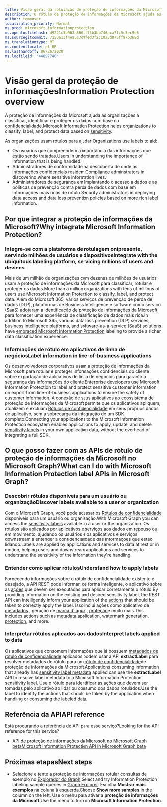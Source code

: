 ```yaml
---
title: Visão geral da rotulação de proteção de informações da Microsoft
description: O rótulo de proteção de informações da Microsoft ajuda as organizações a classificar, identificar e proteger os dados com base nos rótulos de confidencialidade do centro de conformidade e segurança do Office 365.
author: tommoser
localization_priority: Normal
ms.prod: microsoft.informationprotection
ms.openlocfilehash: d9221c5b963a5661f75b3bb746aca7fc5c5ec9e6
ms.sourcegitcommit: 7153a13f4e95c7d9fed3f2c10a3d075ff87b368d
ms.translationtype: MT
ms.contentlocale: pt-BR
ms.lasthandoff: 06/26/2020
ms.locfileid: "44897740"
---
```

# <a name="information-protection-overview"></a><span data-ttu-id="0be4f-103">Visão geral da proteção de informações</span><span class="sxs-lookup"><span data-stu-id="0be4f-103">Information Protection overview</span></span>

<span data-ttu-id="0be4f-104">A proteção de informações da Microsoft ajuda as organizações a classificar, identificar e proteger os dados com base na [confidencialidade](https://docs.microsoft.com/Office365/SecurityCompliance/sensitivity-labels).</span><span class="sxs-lookup"><span data-stu-id="0be4f-104">Microsoft Information Protection helps organizations to classify, label, and protect data based on [sensitivity](https://docs.microsoft.com/Office365/SecurityCompliance/sensitivity-labels).</span></span> 

<span data-ttu-id="0be4f-105">As organizações usam rótulos para ajudar:</span><span class="sxs-lookup"><span data-stu-id="0be4f-105">Organizations use labels to aid:</span></span>

* <span data-ttu-id="0be4f-106">Os usuários que compreendem a importância das informações que estão sendo tratadas.</span><span class="sxs-lookup"><span data-stu-id="0be4f-106">Users in understanding the importance of information that is being handled.</span></span>
* <span data-ttu-id="0be4f-107">Administradores de conformidade na descoberta de onde as informações confidenciais residem.</span><span class="sxs-lookup"><span data-stu-id="0be4f-107">Compliance adminstrators in discovering where sensitive information lives.</span></span> 
* <span data-ttu-id="0be4f-108">Administradores de segurança em Implantando o acesso a dados e as políticas de prevenção contra perda de dados com base em informações mais ricas de rótulo.</span><span class="sxs-lookup"><span data-stu-id="0be4f-108">Security administrators in deploying data access and data loss prevention policies based on more rich label information.</span></span>

## <a name="why-integrate-microsoft-information-protection"></a><span data-ttu-id="0be4f-109">Por que integrar a proteção de informações da Microsoft?</span><span class="sxs-lookup"><span data-stu-id="0be4f-109">Why integrate Microsoft Information Protection?</span></span> 

### <a name="integrate-with-the-ubiquitous-labeling-platform-servicing-millions-of-users-and-devices"></a><span data-ttu-id="0be4f-110">Integre-se com a plataforma de rotulagem onipresente, servindo milhões de usuários e dispositivos</span><span class="sxs-lookup"><span data-stu-id="0be4f-110">Integrate with the ubiquitous labeling platform, servicing millions of users and devices</span></span>

<span data-ttu-id="0be4f-111">Mais de um milhão de organizações com dezenas de milhões de usuários usam a proteção de informações da Microsoft para classificar, rotular e proteger os dados.</span><span class="sxs-lookup"><span data-stu-id="0be4f-111">More than a million organizations with tens of millions of users use Microsoft Information Protection to classify, label, and protect data.</span></span>  <span data-ttu-id="0be4f-112">Além do Microsoft 365, vários serviços de prevenção de perda de dados (DLP), plataformas de Business Intelligence e software como serviço (SaaS) [adotaram](https://www.microsoft.com/security/technology/information-protection) a identificação de proteção de informações da Microsoft para fornecer uma experiência de classificação de dados mais rica.</span><span class="sxs-lookup"><span data-stu-id="0be4f-112">In addition to Microsoft 365, various data loss prevention (DLP) services, business intelligence platforms, and software-as-a-service (SaaS) solutions have [embraced Microsoft Information Protection](https://www.microsoft.com/security/technology/information-protection) labeling to provide a richer data classification experience.</span></span> 

### <a name="label-information-in-line-of-business-applications"></a><span data-ttu-id="0be4f-113">Informações de rótulo em aplicativos de linha de negócios</span><span class="sxs-lookup"><span data-stu-id="0be4f-113">Label information in line-of-business applications</span></span>

<span data-ttu-id="0be4f-114">Os desenvolvedores corporativos usam a proteção de informações da Microsoft para rotular e proteger informações confidenciais do cliente sobre exportação de aplicativos de linha de negócios para garantir a segurança das informações do cliente.</span><span class="sxs-lookup"><span data-stu-id="0be4f-114">Enterprise developers use Microsoft Information Protection to label and protect sensitive customer information on export from line-of-business applications to ensure the safety of customer information.</span></span> <span data-ttu-id="0be4f-115">A conexão de seus aplicativos ao ecossistema de proteção de informações da Microsoft permite que os aplicativos apliquem, atualizem e excluam [Rótulos de confidencialidade](https://docs.microsoft.com/Office365/SecurityCompliance/sensitivity-labels) em seus próprios dados de aplicativo, sem a sobrecarga da integração de um SDK completo.</span><span class="sxs-lookup"><span data-stu-id="0be4f-115">Connecting your applications to the Microsoft Information Protection ecosystem enables applications to apply, update, and delete [sensitivity labels](https://docs.microsoft.com/Office365/SecurityCompliance/sensitivity-labels) in your own application data, without the overhead of integrating a full SDK.</span></span>

## <a name="what-can-i-do-with-microsoft-information-protection-label-apis-in-microsoft-graph"></a><span data-ttu-id="0be4f-116">O que posso fazer com as APIs de rótulo de proteção de informações da Microsoft no Microsoft Graph?</span><span class="sxs-lookup"><span data-stu-id="0be4f-116">What can I do with Microsoft Information Protection label APIs in Microsoft Graph?</span></span> 

### <a name="discover-labels-available-to-a-user-or-organization"></a><span data-ttu-id="0be4f-117">Descobrir rótulos disponíveis para um usuário ou organização</span><span class="sxs-lookup"><span data-stu-id="0be4f-117">Discover labels available to a user or organization</span></span>

<span data-ttu-id="0be4f-118">Com o Microsoft Graph, você pode acessar os [Rótulos de confidencialidade](/graph/api/informationprotectionlabel?view=graph-rest-beta) disponíveis para um usuário ou organização.</span><span class="sxs-lookup"><span data-stu-id="0be4f-118">With Microsoft Graph you can access the [sensitivity labels](/graph/api/informationprotectionlabel?view=graph-rest-beta) available to a user or the organization.</span></span> <span data-ttu-id="0be4f-119">Os rótulos são aplicados por aplicativos e serviços aos dados em repouso ou em movimento, ajudando os usuários e os aplicativos e serviços downstream a entender a confidencialidade das informações que estão lidando.</span><span class="sxs-lookup"><span data-stu-id="0be4f-119">Labels are applied by applications and services to data at rest or in motion, helping users and downstream applications and services to understand the sensitivity of the information they're handling.</span></span>

### <a name="understand-how-to-apply-labels"></a><span data-ttu-id="0be4f-120">Entender como aplicar rótulos</span><span class="sxs-lookup"><span data-stu-id="0be4f-120">Understand how to apply labels</span></span>

<span data-ttu-id="0be4f-121">Fornecendo informações sobre o rótulo de confidencialidade existente e desejado, a API REST pode informar, de forma inteligente, o aplicativo sobre as [ações](/graph/api/resources/informationprotectionaction?view=graph-rest-beta) que devem ser executadas para aplicar corretamente o rótulo.</span><span class="sxs-lookup"><span data-stu-id="0be4f-121">By providing information on the existing and desired sensitivity label, the REST API can intelligently inform your application of the [actions](/graph/api/resources/informationprotectionaction?view=graph-rest-beta) that should be taken to correctly apply the label.</span></span> <span data-ttu-id="0be4f-122">Isso inclui ações como aplicativo de [metadados](/graph/api/resources/metadataaction?view=graph-rest-beta) , geração de [marca d' água](/graph/api/resources/addwatermarkaction?view=graph-rest-beta) , [proteção](/graph/api/resources/protectbytemplateaction?view=graph-rest-beta)e muito mais.</span><span class="sxs-lookup"><span data-stu-id="0be4f-122">This includes actions such as [metadata](/graph/api/resources/metadataaction?view=graph-rest-beta) application, [watermark](/graph/api/resources/addwatermarkaction?view=graph-rest-beta) generation, [protection](/graph/api/resources/protectbytemplateaction?view=graph-rest-beta), and more.</span></span>

### <a name="interpret-labels-applied-to-data"></a><span data-ttu-id="0be4f-123">Interpretar rótulos aplicados aos dados</span><span class="sxs-lookup"><span data-stu-id="0be4f-123">Interpret labels applied to data</span></span>

<span data-ttu-id="0be4f-124">Os aplicativos que consomem informações que já possuem [metadados de rótulo de confidencialidade](/graph/api/resources/metadataaction?view=graph-rest-beta) aplicados podem usar a API **extractLabel** para resolver metadados de rótulo para um [rótulo de confidencialidade](/graph/api/resources/informationprotectionlabel.md?view=graph-rest-beta)de proteção de informações da Microsoft.</span><span class="sxs-lookup"><span data-stu-id="0be4f-124">Applications consuming information that already has [sensitivity label metadata](/graph/api/resources/metadataaction?view=graph-rest-beta) applied can use the **extractLabel** API to resolve label metadata to a Microsoft Information Protection [sensitivity label](/graph/api/resources/informationprotectionlabel.md?view=graph-rest-beta).</span></span> <span data-ttu-id="0be4f-125">Use o rótulo para identificar as ações que devem ser tomadas pelo aplicativo ao lidar ou consumo dos dados rotulados.</span><span class="sxs-lookup"><span data-stu-id="0be4f-125">Use the label to identify the actions that should be taken by the application when handling or consuming the labeled data.</span></span> 

## <a name="api-reference"></a><span data-ttu-id="0be4f-126">Referência da API</span><span class="sxs-lookup"><span data-stu-id="0be4f-126">API reference</span></span>

<span data-ttu-id="0be4f-127">Está procurando a referência de API para esse serviço?</span><span class="sxs-lookup"><span data-stu-id="0be4f-127">Looking for the API reference for this service?</span></span>

- [<span data-ttu-id="0be4f-128">API de proteção de informações da Microsoft no Microsoft Graph beta</span><span class="sxs-lookup"><span data-stu-id="0be4f-128">Microsoft Information Protection API in Microsoft Graph beta</span></span>](/graph/api/resources/informationprotectionlabel?view=graph-rest-beta)

## <a name="next-steps"></a><span data-ttu-id="0be4f-129">Próximas etapas</span><span class="sxs-lookup"><span data-stu-id="0be4f-129">Next steps</span></span>

- <span data-ttu-id="0be4f-130">Selecione e tente a proteção de informações rotular consultas de exemplo no [Explorador do Graph](https://developer.microsoft.com/graph/graph-explorer).</span><span class="sxs-lookup"><span data-stu-id="0be4f-130">Select and try Information Protection labeling sample queries in [Graph Explorer](https://developer.microsoft.com/graph/graph-explorer).</span></span> <span data-ttu-id="0be4f-131">Escolha **Mostrar mais exemplos** na coluna à esquerda.</span><span class="sxs-lookup"><span data-stu-id="0be4f-131">Choose **Show more samples** in the column on the left.</span></span> <span data-ttu-id="0be4f-132">Use o menu para ativar a **proteção de informações da Microsoft**.</span><span class="sxs-lookup"><span data-stu-id="0be4f-132">Use the menu to turn on **Microsoft Information Protection**.</span></span>
